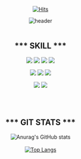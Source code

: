 <div align=center> 
  
[![Hits](https://hits.seeyoufarm.com/api/count/incr/badge.svg?url=https%3A%2F%2Fgithub.com%2FChoiDevv&count_bg=%23443DC8&title_bg=%23555555&icon=&icon_color=%23E7E7E7&title=hits&edge_flat=false)](https://hits.seeyoufarm.com)
  
![header](https://capsule-render.vercel.app/api?type=waving&color=auto&height=300&section=header&text=%20CSD%20World&fontSize=90&animation=fadeIn&fontAlignY=38&desc=Thank%20you%20for%20clicking%20on%20my%20page&descAlignY=51&descAlign=62)
<br></br>

## *** SKILL ***
<img src="https://img.shields.io/badge/Java-007396?style=for-the-badge&logo=java&logoColor=white"> <img src="https://img.shields.io/badge/Spring Boot-6DB33F?style=for-the-badge&logo=Spring Boot&logoColor=white"> <img src="https://img.shields.io/badge/Gradle-02303A?style=for-the-badge&logo=Gradle&logoColor=white"> <img src="https://img.shields.io/badge/Python-3776AB?style=for-the-badge&logo=Python&logoColor=white"> 

<img src="https://img.shields.io/badge/HTML5-E34F26?style=for-the-badge&logo=HTML5&logoColor=white"> <img src="https://img.shields.io/badge/CSS3-1572B6?style=for-the-badge&logo=CSS3&logoColor=white"> <img src="https://img.shields.io/badge/jQuery-0769AD?style=for-the-badge&logo=jQuery&logoColor=white"> 

<img src="https://img.shields.io/badge/MySQL-4479A1?style=for-the-badge&logo=MySQL&logoColor=white"> <img src="https://img.shields.io/badge/MariaDB-003545?style=for-the-badge&logo=MariaDB&logoColor=white">

<br></br>
## *** GIT STATS *** 
![Anurag's GitHub stats](https://github-readme-stats.vercel.app/api?username=ChoiDevv&show_icons=true&theme=dracula)<br></br>
[![Top Langs](https://github-readme-stats.vercel.app/api/top-langs/?username=ChoiDevv&layout=compact)](https://github.com/godChoi96/github-readme-stats)


